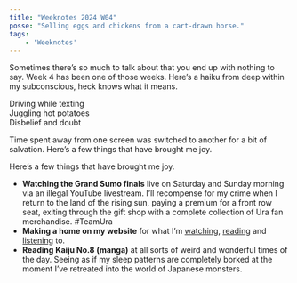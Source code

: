 ```yaml
---
title: "Weeknotes 2024 W04"
posse: "Selling eggs and chickens from a cart-drawn horse."
tags:
    - 'Weeknotes'
---
```


Sometimes there’s so much to talk about that you end up with nothing to say. Week 4 has been one of those weeks. Here’s a haiku from deep within my subconscious, heck knows what it means.

Driving while texting<br/>
Juggling hot potatoes<br/>
Disbelief and doubt

Time spent away from one screen was switched to another for a bit of salvation. Here’s a few things that have brought me joy.

Here’s a few things that have brought me joy.

- **Watching the Grand Sumo finals** live on Saturday and Sunday morning via an illegal YouTube livestream. I’ll recompense for my crime when I return to the land of the rising sun, paying a premium for a front row seat, exiting through the gift shop with a complete collection of Ura fan merchandise. #TeamUra
- **Making a home on my website** for what I’m [watching](/watching/), [reading](/reading/) and [listening](/listening/) to.
- **Reading Kaiju No.8 (manga)** at all sorts of weird and wonderful times of the day. Seeing as if my sleep patterns are completely borked at the moment I’ve retreated into the world of Japanese monsters.